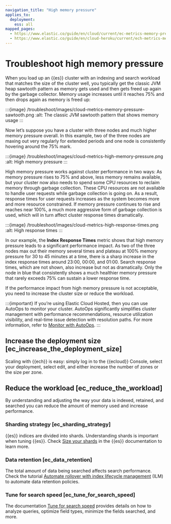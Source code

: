```yaml
---
navigation_title: "High memory pressure"
applies_to:
  deployment:
    ess: all
mapped_pages:
  - https://www.elastic.co/guide/en/cloud/current/ec-metrics-memory-pressure.html
  - https://www.elastic.co/guide/en/cloud-heroku/current/ech-metrics-memory-pressure.html
---
```


# Troubleshoot high memory pressure

When you load up an {{es}} cluster with an indexing and search workload that matches the size of the cluster well, you typically get the classic JVM heap sawtooth pattern as memory gets used and then gets freed up again by the garbage collector. Memory usage increases until it reaches 75% and then drops again as memory is freed up:

:::{image} /troubleshoot/images/cloud-metrics-memory-pressure-sawtooth.png
:alt: The classic JVM sawtooth pattern that shows memory usage
:::

Now let’s suppose you have a cluster with three nodes and much higher memory pressure overall. In this example, two of the three nodes are maxing out very regularly for extended periods and one node is consistently hovering around the 75% mark.

:::{image} /troubleshoot/images/cloud-metrics-high-memory-pressure.png
:alt: High memory pressure
:::

High memory pressure works against cluster performance in two ways: As memory pressure rises to 75% and above, less memory remains available, but your cluster now also needs to spend some CPU resources to reclaim memory through garbage collection. These CPU resources are not available to handle user requests while garbage collection is going on. As a result, response times for user requests increases as the system becomes more and more resource constrained. If memory pressure continues to rise and reaches near 100%, a much more aggressive form of garbage collection is used, which will in turn affect cluster response times dramatically.

:::{image} /troubleshoot/images/cloud-metrics-high-response-times.png
:alt: High response times
:::

In our example, the **Index Response Times** metric shows that high memory pressure leads to a significant performance impact. As two of the three nodes max out their memory several times and plateau at 100% memory pressure for 30 to 45 minutes at a time, there is a sharp increase in the index response times around 23:00, 00:00, and 01:00. Search response times, which are not shown, also increase but not as dramatically. Only the node in blue that consistently shows a much healthier memory pressure that rarely exceeds 75% can sustain a lower response time.

If the performance impact from high memory pressure is not acceptable, you need to increase the cluster size or reduce the workload.

:::{important}
 If you’re using Elastic Cloud Hosted, then you can use AutoOps to monitor your cluster. AutoOps significantly simplifies cluster management with performance recommendations, resource utilization visibility, and real-time issue detection with resolution paths. For more information, refer to [Monitor with AutoOps](/deploy-manage/monitor/autoops.md).
:::

## Increase the deployment size [ec_increase_the_deployment_size]

Scaling with {{ech}} is easy: simply log in to the {{ecloud}} Console, select your deployment, select edit, and either increase the number of zones or the size per zone.


## Reduce the workload [ec_reduce_the_workload]

By understanding and adjusting the way your data is indexed, retained, and searched you can reduce the amount of memory used and increase performance.


### Sharding strategy [ec_sharding_strategy]

{{es}} indices are divided into shards. Understanding shards is important when tuning {{es}}. Check [Size your shards](/deploy-manage/production-guidance/optimize-performance/size-shards.md) in the {{es}} documentation to learn more.


### Data retention [ec_data_retention]

The total amount of data being searched affects search performance. Check the tutorial [Automate rollover with index lifecycle management](/manage-data/lifecycle/index-lifecycle-management/tutorial-automate-rollover.md) (ILM) to automate data retention policies.


### Tune for search speed [ec_tune_for_search_speed]

The documentation [Tune for search speed](/deploy-manage/production-guidance/optimize-performance/search-speed.md) provides details on how to analyze queries, optimize field types, minimize the fields searched, and more.
